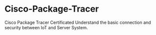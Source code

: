 # Cisco-Package-Tracer
Cisco Package Tracer Certificated
Understand the basic connection and security between IoT and Server System.
